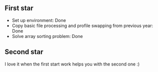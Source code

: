 ## First star

- Set up environment: Done
- Copy basic file processing and profile swapping from previous year: Done
- Solve array sorting problem: Done

## Second star

I love it when the first start work helps you with the second one :)
